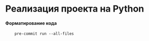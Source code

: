 # Реализация проекта на Python


#### Форматирование кода
```shell
    pre-commit run --all-files
```
